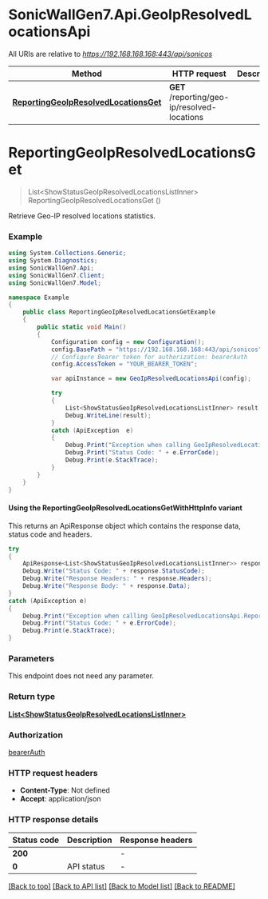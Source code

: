 # SonicWallGen7.Api.GeoIpResolvedLocationsApi

All URIs are relative to *https://192.168.168.168:443/api/sonicos*

| Method | HTTP request | Description |
|--------|--------------|-------------|
| [**ReportingGeoIpResolvedLocationsGet**](GeoIpResolvedLocationsApi.md#reportinggeoipresolvedlocationsget) | **GET** /reporting/geo-ip/resolved-locations |  |

<a id="reportinggeoipresolvedlocationsget"></a>
# **ReportingGeoIpResolvedLocationsGet**
> List&lt;ShowStatusGeoIpResolvedLocationsListInner&gt; ReportingGeoIpResolvedLocationsGet ()



Retrieve Geo-IP resolved locations statistics.

### Example
```csharp
using System.Collections.Generic;
using System.Diagnostics;
using SonicWallGen7.Api;
using SonicWallGen7.Client;
using SonicWallGen7.Model;

namespace Example
{
    public class ReportingGeoIpResolvedLocationsGetExample
    {
        public static void Main()
        {
            Configuration config = new Configuration();
            config.BasePath = "https://192.168.168.168:443/api/sonicos";
            // Configure Bearer token for authorization: bearerAuth
            config.AccessToken = "YOUR_BEARER_TOKEN";

            var apiInstance = new GeoIpResolvedLocationsApi(config);

            try
            {
                List<ShowStatusGeoIpResolvedLocationsListInner> result = apiInstance.ReportingGeoIpResolvedLocationsGet();
                Debug.WriteLine(result);
            }
            catch (ApiException  e)
            {
                Debug.Print("Exception when calling GeoIpResolvedLocationsApi.ReportingGeoIpResolvedLocationsGet: " + e.Message);
                Debug.Print("Status Code: " + e.ErrorCode);
                Debug.Print(e.StackTrace);
            }
        }
    }
}
```

#### Using the ReportingGeoIpResolvedLocationsGetWithHttpInfo variant
This returns an ApiResponse object which contains the response data, status code and headers.

```csharp
try
{
    ApiResponse<List<ShowStatusGeoIpResolvedLocationsListInner>> response = apiInstance.ReportingGeoIpResolvedLocationsGetWithHttpInfo();
    Debug.Write("Status Code: " + response.StatusCode);
    Debug.Write("Response Headers: " + response.Headers);
    Debug.Write("Response Body: " + response.Data);
}
catch (ApiException e)
{
    Debug.Print("Exception when calling GeoIpResolvedLocationsApi.ReportingGeoIpResolvedLocationsGetWithHttpInfo: " + e.Message);
    Debug.Print("Status Code: " + e.ErrorCode);
    Debug.Print(e.StackTrace);
}
```

### Parameters
This endpoint does not need any parameter.
### Return type

[**List&lt;ShowStatusGeoIpResolvedLocationsListInner&gt;**](ShowStatusGeoIpResolvedLocationsListInner.md)

### Authorization

[bearerAuth](../README.md#bearerAuth)

### HTTP request headers

 - **Content-Type**: Not defined
 - **Accept**: application/json


### HTTP response details
| Status code | Description | Response headers |
|-------------|-------------|------------------|
| **200** |  |  -  |
| **0** | API status |  -  |

[[Back to top]](#) [[Back to API list]](../README.md#documentation-for-api-endpoints) [[Back to Model list]](../README.md#documentation-for-models) [[Back to README]](../README.md)

